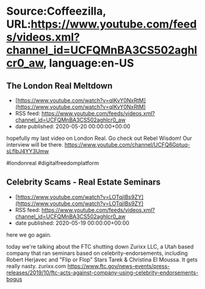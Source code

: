 # Source:Coffeezilla, URL:https://www.youtube.com/feeds/videos.xml?channel_id=UCFQMnBA3CS502aghlcr0_aw, language:en-US

## The London Real Meltdown
 - [https://www.youtube.com/watch?v=qlKvY0NxRtM](https://www.youtube.com/watch?v=qlKvY0NxRtM)
 - RSS feed: https://www.youtube.com/feeds/videos.xml?channel_id=UCFQMnBA3CS502aghlcr0_aw
 - date published: 2020-05-20 00:00:00+00:00

hopefully my last video on London Real.
Go check out Rebel Wisdom! Our interview will be there.
https://www.youtube.com/channel/UCFQ6Gptuq-sLflbJ4YY3Umw

#londonreal #digitalfreedomplatform

## Celebrity Scams - Real Estate Seminars
 - [https://www.youtube.com/watch?v=LOTqjIBs9ZY](https://www.youtube.com/watch?v=LOTqjIBs9ZY)
 - RSS feed: https://www.youtube.com/feeds/videos.xml?channel_id=UCFQMnBA3CS502aghlcr0_aw
 - date published: 2020-05-19 00:00:00+00:00

here we go again. 

today we're talking about the FTC shutting down Zurixx LLC, a Utah based company that ran seminars based on celebrity-endorsements, including Robert Herjavec and "Flip or Flop" Stars Tarek & Christina  El Moussa. It gets really nasty. 
zurixx.com
https://www.ftc.gov/news-events/press-releases/2019/10/ftc-acts-against-company-using-celebrity-endorsements-bogus

